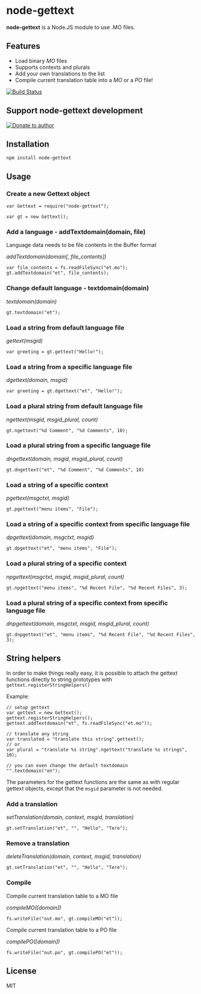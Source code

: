 # node-gettext

**node-gettext** is a Node.JS module to use .MO files.

## Features

  * Load binary *MO* files
  * Supports contexts and plurals
  * Add your own translations to the list
  * Compile current translation table into a *MO* or a *PO* file!

[![Build Status](https://secure.travis-ci.org/andris9/node-gettext.png)](http://travis-ci.org/andris9/node-gettext)

## Support node-gettext development

[![Donate to author](https://www.paypalobjects.com/en_US/i/btn/btn_donate_SM.gif)](https://www.paypal.com/cgi-bin/webscr?cmd=_s-xclick&hosted_button_id=DB26KWR2BQX5W)

## Installation

    npm install node-gettext

## Usage

### Create a new Gettext object

    var Gettext = require("node-gettext");

    var gt = new Gettext();
    
### Add a language - addTextdomain(domain, file)

Language data needs to be file contents in the Buffer format

*addTextdomain(domain[, file_contents])*

    var file_contents = fs.readFileSync("et.mo");
    gt.addTextdomain("et", file_contents);

### Change default language - textdomain(domain)

*textdomain(domain)*

    gt.textdomain("et");

### Load a string from default language file

*gettext(msgid)*

    var greeting = gt.gettext("Hello!");
    
### Load a string from a specific language file

*dgettext(domain, msgid)*

    var greeting = gt.dgettext("et", "Hello!");
    
### Load a plural string from default language file

*ngettext(msgid, msgid_plural, count)*

    gt.ngettext("%d Comment", "%d Comments", 10);

### Load a plural string from a specific language file

*dngettext(domain, msgid, msgid_plural, count)*

    gt.dngettext("et", "%d Comment", "%d Comments", 10)
    
### Load a string of a specific context

*pgettext(msgctxt, msgid)*

    gt.pgettext("menu items", "File");

### Load a string of a specific context from specific language file

*dpgettext(domain, msgctxt, msgid)*

    gt.dpgettext("et", "menu items", "File");
    
### Load a plural string of a specific context

*npgettext(msgctxt, msgid, msgid_plural, count)*

    gt.npgettext("menu items", "%d Recent File", "%d Recent Files", 3);
    
### Load a plural string of a specific context from specific language file

*dnpgettext(domain, msgctxt, msgid, msgid_plural, count)*

    gt.dnpgettext("et", "menu items", "%d Recent File", "%d Recent Files", 3);

## String helpers

In order to make things really easy, it is possible to attach the gettext functions directly to string
prototypes with `gettext.registerStringHelpers()`

Example:

    // setup gettext
    var gettext = new Gettext();
    gettext.registerStringHelpers();
    gettext.addTextdomain("et", fs.readFileSync("et.mo"));

    // translate any string
    var translated = "translate this string".gettext();
    // or
    var plural = "translate %s string".ngettext("translate %s strings", 10);

    // you can even change the default textdomain
    "".textdomain("en");

The parameters for the gettext functions are the same as with regular gettext objects, except that the `msgid` parameter is not needed.

### Add a translation

*setTranslation(domain, context, msgid, translation)*

    gt.setTranslation("et", "", "Hello", "Tere");

### Remove a translation

*deleteTranslation(domain, context, msgid, translation)*

    gt.setTranslation("et", "", "Hello", "Tere");

### Compile

Compile current translation table to a MO file

*compileMO([domain])*

    fs.writeFile("out.mo", gt.compileMO("et")); 

Compile current translation table to a PO file

*compilePO([domain])*

    fs.writeFile("out.po", gt.compilePO("et"));

## License

MIT